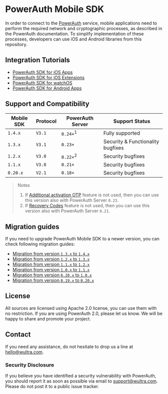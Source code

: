 # PowerAuth Mobile SDK

In order to connect to the [PowerAuth](https://www.wultra.com/product/powerauth-mobile-security-suite) service, mobile applications need to perform the required network and cryptographic processes, as described in the PowerAuth documentation. To simplify implementation of these processes, developers can use iOS and Android libraries from this repository.

## Integration Tutorials

- [PowerAuth SDK for iOS Apps](PowerAuth-SDK-for-iOS.md)
- [PowerAuth SDK for iOS Extensions](PowerAuth-SDK-for-iOS-Extensions.md)
- [PowerAuth SDK for watchOS](PowerAuth-SDK-for-watchOS.md)
- [PowerAuth SDK for Android Apps](PowerAuth-SDK-for-Android.md)

## Support and Compatibility

| Mobile SDK | Protocol | PowerAuth Server    | Support Status                    |
|------------|----------|---------------------|-----------------------------------|
| `1.4.x`    | `V3.1`   | `0.24+`<sup>1</sup> | Fully supported                   |
| `1.3.x`    | `V3.1`   | `0.23+`             | Security & Functionality bugfixes |
| `1.2.x`    | `V3.0`   | `0.22+`<sup>2</sup> | Security bugfixes                 |
| `1.1.x`    | `V3.0`   | `0.21+`             | Security bugfixes                 |
| `0.20.x`   | `V2.1`   | `0.18+`             | Security bugfixes                 |

> Notes
> 1. If [Additional activation OTP](https://github.com/wultra/powerauth-crypto/blob/develop/docs/Additional-Activation-OTP.md) feature is not used, 
>    then you can use this version also with PowerAuth Server `0.23`.
> 2. If [Recovery Codes](https://github.com/wultra/powerauth-crypto/blob/develop/docs/Activation-Recovery.md) feature is not used, then you can 
>    use this version also with PowerAuth Server `0.21`.

## Migration guides

If you need to upgrade PowerAuth Mobile SDK to a newer version, you can check following migration guides:

- [Migration from version `1.3.x` to `1.4.x`](Migration-from-1.3-to-1.4.md)
- [Migration from version `1.2.x` to `1.3.x`](Migration-from-1.2-to-1.3.md)
- [Migration from version `1.1.x` to `1.2.x`](Migration-from-1.1-to-1.2.md)
- [Migration from version `1.0.x` to `1.1.x`](Migration-from-1.0-to-1.1.md)
- [Migration from version `0.20.x` to `1.0.x`](Migration-from-0.20-to-1.0.md)
- [Migration from version `0.19.x` to `0.20.x`](Migration-from-0.19-to-0.20.md)

## License

All sources are licensed using Apache 2.0 license, you can use them with no restriction. If you are using PowerAuth 2.0, please let us know. We will be happy to share and promote your project.

## Contact

If you need any assistance, do not hesitate to drop us a line at [hello@wultra.com](mailto:hello@wultra.com).

### Security Disclosure

If you believe you have identified a security vulnerability with PowerAuth, you should report it as soon as possible via email to [support@wultra.com](mailto:support@wultra.com). Please do not post it to a public issue tracker.
